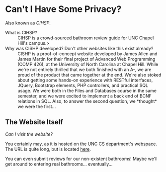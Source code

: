 Can't I Have Some Privacy?
======================
Also known as *CIHSP*.  

<dl>
  <dt>What is CIHSP?</dt>
  <dd>CIHSP is a crowd-sourced bathroom review guide for UNC Chapel Hill's campus.>
  <dt>Why was CISHP developed? Don't other websites like this exist already?</dt>
  <dd>CISHP is a proof-of-concept website developed by James Allen and James Martin for their final project of Advanced Web Programming (COMP 426), at the University of North Carolina at Chapel Hill.
    While we're not entirely thrilled that we both finished with an A-, we are proud of the product that came together at the end. We're also stoked about getting some hands-on experience with RESTful interfaces, JQuery, Bootstrap elements, PHP controllers, and practical SQL usage. We were both in the Files and Databases course in the same semester, and we were excited to implement a back end of BCNF relations in SQL.
    Also, to answer the second question, we *thought* we were the first...</dd>
</dl>

The Website Itself
------------

*Can I visit the website?*

You certainly may, as it is hosted on the UNC CS department's webspace. The URL is quite long, but is located [here](http://wwwx.cs.unc.edu/Courses/comp426-f13/jamesml/site/index.html).

You can even submit reviews for our non-existent bathrooms! Maybe we'll get around to entering real bathrooms... eventually...